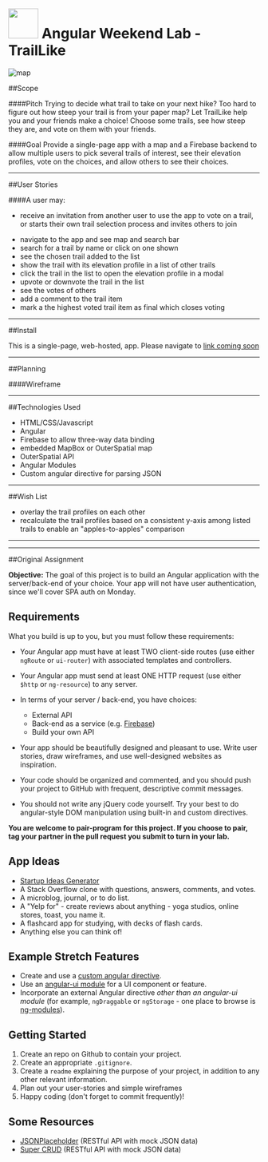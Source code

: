 # <img src="https://cloud.githubusercontent.com/assets/7833470/10899314/63829980-8188-11e5-8cdd-4ded5bcb6e36.png" height="60"> Angular Weekend Lab - TrailLike

![map](http://images.nationalgeographic.com/wpf/media-content/richmedia/0/473/project/trail-maps/img/glacier-main-610.jpg)


##Scope


####Pitch
Trying to decide what trail to take on your next hike?  Too hard to figure out how steep your trail is from your paper map?  Let TrailLike help you and your friends make a choice!  Choose some trails, see how steep they are, and vote on them with your friends.

####Goal
Provide a single-page app with a map and a Firebase backend to allow multiple users to pick several trails of interest, see their elevation profiles, vote on the choices, and allow others to see their choices.

---
##User Stories

####A user may:
 * receive an invitation from another user to use the app to vote on a trail, or starts their own trail selection process and invites others to join
- navigate to the app and see map and search bar
- search for a trail by name or click on one shown
- see the chosen trail added to the list
- show the trail with its elevation profile in a list of other trails 
- click the trail in the list to open the elevation profile in a modal
- upvote or downvote the trail in the list
- see the votes of others
- add a comment to the trail item
- mark a the highest voted trail item as final which closes voting 

---
##Install

This is a single-page, web-hosted, app.  Please navigate to [link coming soon](http://google.com)

---
##Planning

####Wireframe


---
##Technologies Used

- HTML/CSS/Javascript
- Angular
- Firebase to allow three-way data binding
- embedded MapBox or OuterSpatial map
- OuterSpatial API
- Angular Modules
- Custom angular directive for parsing JSON

---
##Wish List
- overlay the trail profiles on each other
- recalculate the trail profiles based on a consistent y-axis among listed trails to enable an "apples-to-apples" comparison


---
---

##Original Assignment

**Objective:** The goal of this project is to build an Angular application with the server/back-end of your choice. Your app will not have user authentication, since we'll cover SPA auth on Monday.

## Requirements

What you build is up to you, but you must follow these requirements:

* Your Angular app must have at least TWO client-side routes (use either `ngRoute` or `ui-router`) with associated templates and controllers.
* Your Angular app must send at least ONE HTTP request (use either `$http` or `ng-resource`) to any server.
* In terms of your server / back-end, you have choices:
	* External API
	* Back-end as a service (e.g. [Firebase](https://firebase.google.com/))
	* Build your own API

* Your app should be beautifully designed and pleasant to use. Write user stories, draw wireframes, and use well-designed websites as inspiration.
* Your code should be organized and commented, and you should push your project to GitHub with frequent, descriptive commit messages.
* You should not write any jQuery code yourself. Try your best to do angular-style DOM manipulation using built-in and custom directives.

**You are welcome to pair-program for this project. If you choose to pair, tag your partner in the pull request you submit to turn in your lab.**

## App Ideas

* <a href="http://josephrocca.com/startupideasgenerator" target="_blank">Startup Ideas Generator</a>
* A Stack Overflow clone with questions, answers, comments, and votes.
* A microblog, journal, or to do list.
* A "Yelp for" - create reviews about anything - yoga studios, online stores, toast, you name it.
* A flashcard app for studying, with decks of flash cards.
* Anything else you can think of!

## Example Stretch Features

* Create and use a <a href="https://github.com/sf-wdi-24/intro-angular-lab/blob/master/custom-directives.md" target="_blank">custom angular directive</a>.
* Use an <a href="https://angular-ui.github.io" target="_blank">angular-ui module</a> for a UI component or feature.
* Incorporate an external Angular directive *other than an angular-ui module* (for example, `ngDraggable` or `ngStorage` - one place to browse is <a href="http://ngmodules.org" target="_blank">ng-modules</a>).

## Getting Started

1. Create an repo on Github to contain your project.
1. Create an appropriate `.gitignore`.
1. Create a `readme` explaining the purpose of your project, in addition to any other relevant information.
1. Plan out your user-stories and simple wireframes
1. Happy coding (don't forget to commit frequently)!

## Some Resources

* <a href="http://jsonplaceholder.typicode.com/" target="_blank">JSONPlaceholder</a> (RESTful API with mock JSON data)
* <a href="https://super-crud.herokuapp.com" target="_blank">Super CRUD</a> (RESTful API with mock JSON data)
